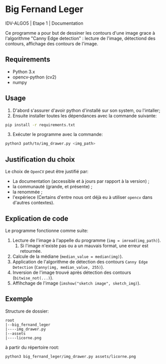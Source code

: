 # Big Fernand Leger

IDV-ALGO5 | Etape 1 | Documentation

Ce programme a pour but de dessiner les contours d'une image grace à l'algorithme "Canny Edge detection" : lecture de l'image, détectiond des contours, affichage des contours de l'image.

## Requirements

- Python 3.x
- opencv-python (cv2)
- numpy

## Usage

1. D'abord s'assurer d'avoir python d'installé sur son system, ou l'intaller;
2. Ensuite installer toutes les dépendances avec la commande suivante:
```bash
pip install -r requirements.txt
```
3. Exécuter le programme avec la commande:
```bash
python3 path/to/img_drawer.py <img_path>
```


## Justification du choix

Le choix de `OpenCV` peut être justifié par:
- La documentation (accessible et à jours par rapport à la version) ;
- la communauté (grande, et présente) ;
- la renommée ;
- l'expériece (Certains d'entre nous ont déjà eu à utiliser `opencv` dans d'autres contextes).

## Explication de code

Le programme fonctionne comme suite:

1. Lecture de l'image à l'appelle du programme (`img = imread(img_path)`).
    1. Si l'image n'existe pas ou a un mauvais format, une erreur est retournée.
2. Calcule de la médiane (`median_value = median(img)`).
3. Application de l'algorithme de détection des contours `Canny Edge Detection` (`Canny(img, median_value, 255)`).
4. Inversion de l'image trouvé après détection des contours (`bitwise_not(...)`).
5. Affihchage de l'image (`imshow("sketch image", sketch_img)`).

## Exemple

Structure de dossier:

    root
    |--big_fernand_leger
    |----img_drawer.py
    |--assets
    |----licorne.png

à partir du répertoire root:

```bash
python3 big_fernand_leger/img_drawer.py assets/licorne.png
```
